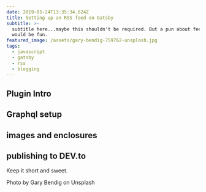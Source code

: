 ```yaml
---
date: 2019-05-24T13:35:34.624Z
title: Setting up an RSS feed on Gatsby
subtitle: >-
  subtitle here...maybe this shouldn't be required. But a pun about feeding
  would be fun.
featured_image: /assets/gary-bendig-759762-unsplash.jpg
tags:
  - javascript
  - gatsby
  - rss
  - blogging
---
```

## Plugin Intro

## Graphql setup

## images and enclosures

## publishing to DEV.to

Keep it short and sweet.

Photo by Gary Bendig on Unsplash
